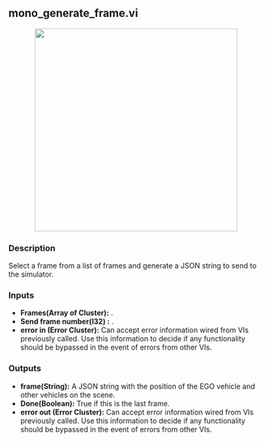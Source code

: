 ## mono_generate_frame.vi
<p align="center">
<img src="https://github.com/monoDriveIO/documentation/blob/master/WikiPhotos/LV_client/utilities/mono__generate__framec.png" 
width="400"  />
</p>

### Description 
Select a frame from a list of frames and generate a JSON string to send to the simulator.

### Inputs
- **Frames(Array of Cluster):** .
- **Send frame number(I32) :** .
- **error in (Error Cluster):** Can accept error information wired from VIs previously called. Use this information to decide if any functionality should be bypassed in the event of errors from other VIs.


### Outputs
- **frame(String):** A JSON string with the position of the EGO vehicle and other vehicles on the scene.
- **Done(Boolean):** True if this is the last frame.
- **error out (Error Cluster):** Can accept error information wired from VIs previously called. Use this information to decide if any functionality should be bypassed in the event of errors from other VIs.
